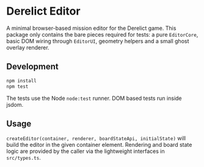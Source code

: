 # Derelict Editor

A minimal browser-based mission editor for the Derelict game. This package only
contains the bare pieces required for tests: a pure `EditorCore`, basic DOM
wiring through `EditorUI`, geometry helpers and a small ghost overlay renderer.

## Development

```sh
npm install
npm test
```

The tests use the Node `node:test` runner. DOM based tests run inside jsdom.

## Usage

`createEditor(container, renderer, boardStateApi, initialState)` will build the
editor in the given container element. Rendering and board state logic are
provided by the caller via the lightweight interfaces in `src/types.ts`.
